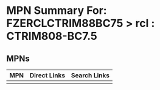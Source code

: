 



# MPN Summary For: FZERCLCTRIM88BC75 > rcl : CTRIM808-BC7.5

## MPNs
  

|MPN|Direct Links|Search Links|
| :--- | :--- | :--- |
||||
